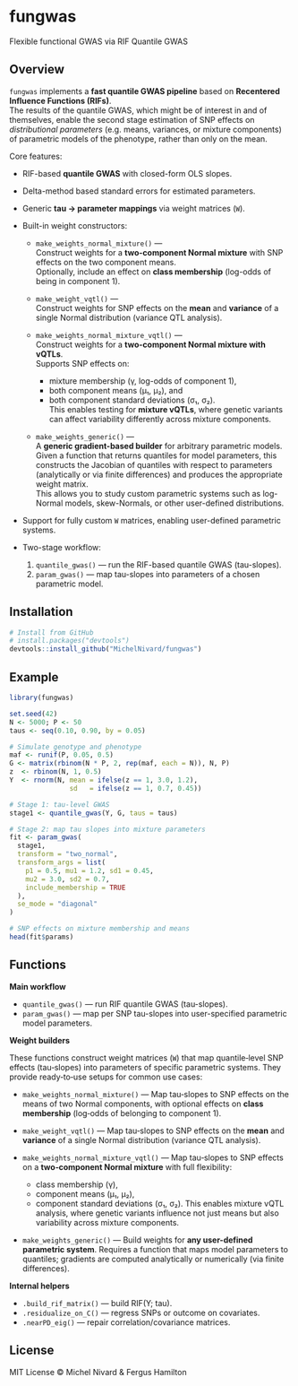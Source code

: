 # fungwas

Flexible functional GWAS via RIF Quantile GWAS

## Overview

`fungwas` implements a **fast quantile GWAS pipeline** based on **Recentered Influence Functions (RIFs)**.  
The results of the quantile GWAS, which might be of interest in and of themselves, enable the second stage estimation of SNP effects on *distributional parameters* (e.g. means, variances, or mixture components) of parametric models of the phenotype, rather than only on the mean.

Core features:

- RIF-based **quantile GWAS** with closed-form OLS slopes.
- Delta-method based standard errors for estimated parameters.
- Generic **tau → parameter mappings** via weight matrices (`W`).
- Built-in weight constructors:

  - `make_weights_normal_mixture()` —  
    Construct weights for a **two-component Normal mixture** with SNP effects on the two component means.  
    Optionally, include an effect on **class membership** (log-odds of being in component 1).  

  - `make_weight_vqtl()` —  
    Construct weights for SNP effects on the **mean** and **variance** of a single Normal distribution (variance QTL analysis).  

  - `make_weights_normal_mixture_vqtl()` —  
    Construct weights for a **two-component Normal mixture with vQTLs**.  
    Supports SNP effects on:
      * mixture membership (γ, log-odds of component 1),  
      * both component means (μ₁, μ₂), and  
      * both component standard deviations (σ₁, σ₂).  
    This enables testing for **mixture vQTLs**, where genetic variants can affect variability differently across mixture components.  

  - `make_weights_generic()` —  
    A **generic gradient-based builder** for arbitrary parametric models.  
    Given a function that returns quantiles for model parameters, this constructs the Jacobian of quantiles with respect to parameters (analytically or via finite differences) and produces the appropriate weight matrix.  
    This allows you to study custom parametric systems such as log-Normal models, skew-Normals, or other user-defined distributions.

- Support for fully custom `W` matrices, enabling user-defined parametric systems.  

- Two-stage workflow:
  1. `quantile_gwas()` — run the RIF-based quantile GWAS (tau-slopes).
  2. `param_gwas()` — map tau-slopes into parameters of a chosen parametric model.

## Installation

```r
# Install from GitHub
# install.packages("devtools")
devtools::install_github("MichelNivard/fungwas")
````

## Example

```r
library(fungwas)

set.seed(42)
N <- 5000; P <- 50
taus <- seq(0.10, 0.90, by = 0.05)

# Simulate genotype and phenotype
maf <- runif(P, 0.05, 0.5)
G <- matrix(rbinom(N * P, 2, rep(maf, each = N)), N, P)
z  <- rbinom(N, 1, 0.5)
Y  <- rnorm(N, mean = ifelse(z == 1, 3.0, 1.2),
               sd   = ifelse(z == 1, 0.7, 0.45))

# Stage 1: tau-level GWAS
stage1 <- quantile_gwas(Y, G, taus = taus)

# Stage 2: map tau slopes into mixture parameters
fit <- param_gwas(
  stage1,
  transform = "two_normal",
  transform_args = list(
    p1 = 0.5, mu1 = 1.2, sd1 = 0.45,
    mu2 = 3.0, sd2 = 0.7,
    include_membership = TRUE
  ),
  se_mode = "diagonal"
)

# SNP effects on mixture membership and means
head(fit$params)
```

## Functions

**Main workflow**

* `quantile_gwas()` — run RIF quantile GWAS (tau-slopes).
* `param_gwas()` — map per SNP tau-slopes into user-specified parametric model parameters.

**Weight builders**

These functions construct weight matrices (`W`) that map quantile‐level SNP effects (tau‐slopes) into parameters of specific parametric systems. They provide ready‐to‐use setups for common use cases:

* `make_weights_normal_mixture()` —
  Map tau‐slopes to SNP effects on the means of two Normal components, with optional effects on **class membership** (log‐odds of belonging to component 1).

* `make_weight_vqtl()` —
  Map tau‐slopes to SNP effects on the **mean** and **variance** of a single Normal distribution (variance QTL analysis).

* `make_weights_normal_mixture_vqtl()` —
  Map tau‐slopes to SNP effects on a **two‐component Normal mixture** with full flexibility:

  * class membership (γ),
  * component means (μ₁, μ₂),
  * component standard deviations (σ₁, σ₂).
    This enables mixture vQTL analysis, where genetic variants influence not just means but also variability across mixture components.

* `make_weights_generic()` —
  Build weights for **any user-defined parametric system**. Requires a function that maps model parameters to quantiles; gradients are computed analytically or numerically (via finite differences).

**Internal helpers**

* `.build_rif_matrix()` — build RIF(Y; tau).
* `.residualize_on_C()` — regress SNPs or outcome on covariates.
* `.nearPD_eig()` — repair correlation/covariance matrices.

## License

MIT License © Michel Nivard & Fergus Hamilton

